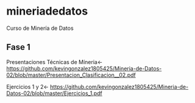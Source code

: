 # mineriadedatos
Curso de Minería de Datos
## Fase 1

Presentaciones Técnicas de Míneria<-  https://github.com/kevingonzalez1805425/Mineria-de-Datos-02/blob/master/Presentacion_Clasificacion__02.pdf

Ejercicios 1 y 2<- https://github.com/kevingonzalez1805425/Mineria-de-Datos-02/blob/master/Ejercicios_1.pdf
